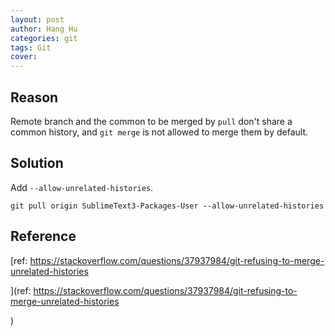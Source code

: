 ```yaml
---
layout: post
author: Hang Hu
categories: git
tags: Git 
cover: 
---
```


## Reason

Remote branch and the common to be merged by `pull` don't share a common history, and `git merge` is not allowed to merge them by default.

## Solution

Add `--allow-unrelated-histories`.

```
git pull origin SublimeText3-Packages-User --allow-unrelated-histories
```


## Reference


[ref: https://stackoverflow.com/questions/37937984/git-refusing-to-merge-unrelated-histories

](ref: https://stackoverflow.com/questions/37937984/git-refusing-to-merge-unrelated-histories

)
